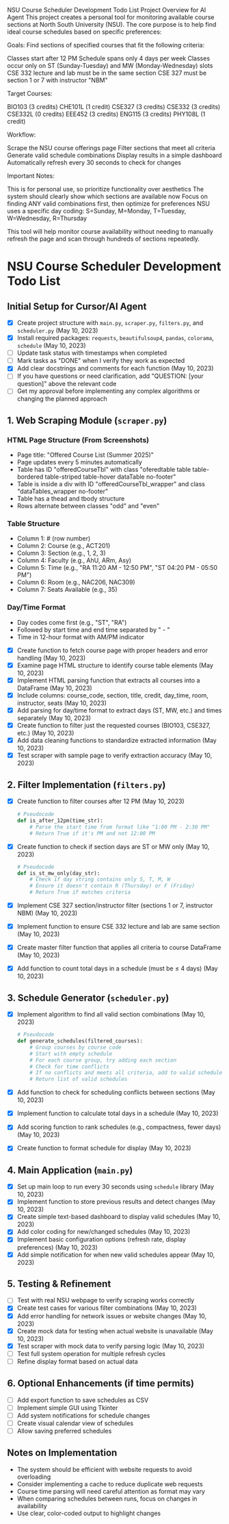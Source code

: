 NSU Course Scheduler Development Todo List
Project Overview for AI Agent
This project creates a personal tool for monitoring available course sections at North South University (NSU). The core purpose is to help find ideal course schedules based on specific preferences:

Goals: Find sections of specified courses that fit the following criteria:

Classes start after 12 PM
Schedule spans only 4 days per week
Classes occur only on ST (Sunday-Tuesday) and MW (Monday-Wednesday) slots
CSE 332 lecture and lab must be in the same section
CSE 327 must be section 1 or 7 with instructor "NBM"


Target Courses:

BIO103 (3 credits)
CHE101L (1 credit)
CSE327 (3 credits)
CSE332 (3 credits)
CSE332L (0 credits)
EEE452 (3 credits)
ENG115 (3 credits)
PHY108L (1 credit)


Workflow:

Scrape the NSU course offerings page
Filter sections that meet all criteria
Generate valid schedule combinations
Display results in a simple dashboard
Automatically refresh every 30 seconds to check for changes


Important Notes:

This is for personal use, so prioritize functionality over aesthetics
The system should clearly show which sections are available now
Focus on finding ANY valid combinations first, then optimize for preferences
NSU uses a specific day coding: S=Sunday, M=Monday, T=Tuesday, W=Wednesday, R=Thursday



This tool will help monitor course availability without needing to manually refresh the page and scan through hundreds of sections repeatedly.

# NSU Course Scheduler Development Todo List

## Initial Setup for Cursor/AI Agent

- [x] Create project structure with `main.py`, `scraper.py`, `filters.py`, and `scheduler.py` (May 10, 2023)
- [x] Install required packages: `requests`, `beautifulsoup4`, `pandas`, `colorama`, `schedule` (May 10, 2023)
- [ ] Update task status with timestamps when completed
- [ ] Mark tasks as "DONE" when I verify they work as expected
- [x] Add clear docstrings and comments for each function (May 10, 2023)
- [ ] If you have questions or need clarification, add "QUESTION: [your question]" above the relevant code
- [ ] Get my approval before implementing any complex algorithms or changing the planned approach

## 1. Web Scraping Module (`scraper.py`)

### HTML Page Structure (From Screenshots)
- Page title: "Offered Course List (Summer 2025)"
- Page updates every 5 minutes automatically
- Table has ID "offeredCourseTbl" with class "oferedtable table table-bordered table-striped table-hover dataTable no-footer"
- Table is inside a div with ID "offeredCourseTbl_wrapper" and class "dataTables_wrapper no-footer"
- Table has a thead and tbody structure
- Rows alternate between classes "odd" and "even"

### Table Structure
- Column 1: # (row number)
- Column 2: Course (e.g., ACT201)
- Column 3: Section (e.g., 1, 2, 3)
- Column 4: Faculty (e.g., AhU, ARm, Asy)
- Column 5: Time (e.g., "RA 11:20 AM - 12:50 PM", "ST 04:20 PM - 05:50 PM")
- Column 6: Room (e.g., NAC206, NAC309)
- Column 7: Seats Available (e.g., 35)

### Day/Time Format
- Day codes come first (e.g., "ST", "RA")
- Followed by start time and end time separated by " - "
- Time in 12-hour format with AM/PM indicator

- [x] Create function to fetch course page with proper headers and error handling (May 10, 2023)
- [x] Examine page HTML structure to identify course table elements (May 10, 2023)
- [x] Implement HTML parsing function that extracts all courses into a DataFrame (May 10, 2023)
- [x] Include columns: course_code, section, title, credit, day_time, room, instructor, seats (May 10, 2023)
- [x] Add parsing for day/time format to extract days (ST, MW, etc.) and times separately (May 10, 2023)
- [x] Create function to filter just the requested courses (BIO103, CSE327, etc.) (May 10, 2023)
- [x] Add data cleaning functions to standardize extracted information (May 10, 2023)
- [x] Test scraper with sample page to verify extraction accuracy (May 10, 2023)

## 2. Filter Implementation (`filters.py`)

- [x] Create function to filter courses after 12 PM (May 10, 2023)
  ```python
  # Pseudocode
  def is_after_12pm(time_str):
      # Parse the start time from format like "1:00 PM - 2:30 PM"
      # Return True if it's PM and not 12:00 PM
  ```

- [x] Create function to check if section days are ST or MW only (May 10, 2023)
  ```python
  # Pseudocode
  def is_st_mw_only(day_str):
      # Check if day string contains only S, T, M, W
      # Ensure it doesn't contain R (Thursday) or F (Friday)
      # Return True if matches criteria
  ```

- [x] Implement CSE 327 section/instructor filter (sections 1 or 7, instructor NBM) (May 10, 2023)
- [x] Implement function to ensure CSE 332 lecture and lab are same section (May 10, 2023)
- [x] Create master filter function that applies all criteria to course DataFrame (May 10, 2023)
- [x] Add function to count total days in a schedule (must be ≤ 4 days) (May 10, 2023)

## 3. Schedule Generator (`scheduler.py`)

- [x] Implement algorithm to find all valid section combinations (May 10, 2023)
  ```python
  # Pseudocode
  def generate_schedules(filtered_courses):
      # Group courses by course code
      # Start with empty schedule
      # For each course group, try adding each section
      # Check for time conflicts
      # If no conflicts and meets all criteria, add to valid schedules
      # Return list of valid schedules
  ```

- [x] Add function to check for scheduling conflicts between sections (May 10, 2023)
- [x] Implement function to calculate total days in a schedule (May 10, 2023)
- [x] Add scoring function to rank schedules (e.g., compactness, fewer days) (May 10, 2023)
- [x] Create function to format schedule for display (May 10, 2023)

## 4. Main Application (`main.py`)

- [x] Set up main loop to run every 30 seconds using `schedule` library (May 10, 2023)
- [x] Implement function to store previous results and detect changes (May 10, 2023)
- [x] Create simple text-based dashboard to display valid schedules (May 10, 2023)
- [x] Add color coding for new/changed schedules (May 10, 2023)
- [x] Implement basic configuration options (refresh rate, display preferences) (May 10, 2023)
- [x] Add simple notification for when new valid schedules appear (May 10, 2023)

## 5. Testing & Refinement

- [ ] Test with real NSU webpage to verify scraping works correctly
- [x] Create test cases for various filter combinations (May 10, 2023)
- [x] Add error handling for network issues or website changes (May 10, 2023)
- [x] Create mock data for testing when actual website is unavailable (May 10, 2023)
- [x] Test scraper with mock data to verify parsing logic (May 10, 2023)
- [ ] Test full system operation for multiple refresh cycles
- [ ] Refine display format based on actual data

## 6. Optional Enhancements (if time permits)

- [ ] Add export function to save schedules as CSV
- [ ] Implement simple GUI using Tkinter
- [ ] Add system notifications for schedule changes
- [ ] Create visual calendar view of schedules
- [ ] Allow saving preferred schedules

## Notes on Implementation

- The system should be efficient with website requests to avoid overloading
- Consider implementing a cache to reduce duplicate web requests
- Course time parsing will need careful attention as format may vary
- When comparing schedules between runs, focus on changes in availability
- Use clear, color-coded output to highlight changes